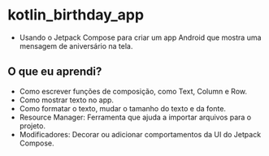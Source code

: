 # kotlin_birthday_app
- Usando o Jetpack Compose para criar um app Android  que mostra uma mensagem de aniversário na tela.

## O que eu aprendi?

- Como escrever funções de composição, como Text, Column e Row.
- Como mostrar texto no app.
- Como formatar o texto, mudar o tamanho do texto e da fonte.
- Resource Manager: Ferramenta que ajuda a importar arquivos para o projeto.
- Modificadores: Decorar ou adicionar comportamentos da UI do Jetpack Compose.